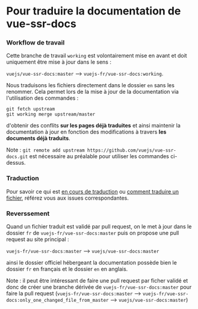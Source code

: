 # Pour traduire la documentation de vue-ssr-docs

### Workflow de travail

Cette branche de travail `working` est volontairement mise en avant et doit uniquement être mise à jour dans le sens :

`vuejs/vue-ssr-docs:master` --> `vuejs-fr/vue-ssr-docs:working`.

Nous traduisons les fichiers directement dans le dossier `en` sans les renommer. Cela permet lors de la mise à jour de la documentation via l'utilisation des commandes :

```
git fetch upstream
git working merge upstream/master
```

d'obtenir des conflits **sur les pages déjà traduites** et ainsi maintenir la documentation à jour en fonction des modifications à travers **les documents déjà traduits**.

Note : `git remote add upstream https://github.com/vuejs/vue-ssr-docs.git` est nécessaire au préalable pour utiliser les commandes ci-dessus.

### Traduction

Pour savoir ce qui est [en cours de traduction](https://github.com/vuejs-fr/vue-ssr-docs/issues/2) ou [comment traduire un fichier](https://github.com/vuejs-fr/vue-ssr-docs/issues/3), référez vous aux issues correspondantes.

### Reverssement

Quand un fichier traduit est validé par pull request, on le met à jour dans le dossier `fr` de `vuejs-fr/vue-ssr-docs:master` puis on propose une pull request au site principal :

`vuejs-fr/vue-ssr-docs:master` --> `vuejs/vue-ssr-docs:master`

ainsi le dossier officiel hébergeant la documentation possède bien le dossier `fr` en français et le dossier `en` en anglais.

Note : il peut être intéressant de faire une pull request par ficher validé et donc de créer une branche dérivée de `vuejs-fr/vue-ssr-docs:master` pour faire la pull request (`vuejs-fr/vue-ssr-docs:master` --> `vuejs-fr/vue-ssr-docs:only_one_changed_file_from_master` --> `vuejs/vue-ssr-docs:master`)
